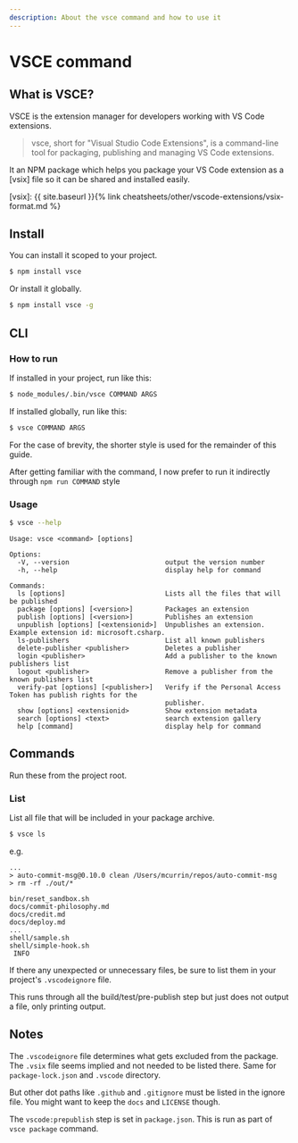 ```yaml
---
description: About the vsce command and how to use it
---
```

# VSCE command


## What is VSCE?

VSCE is the extension manager for developers working with VS Code extensions.

> vsce, short for "Visual Studio Code Extensions", is a command-line tool for packaging, publishing and managing VS Code extensions.

It an NPM package which helps you package your VS Code extension as a [vsix] file so it can be shared and installed easily.

[vsix]: {{ site.baseurl }}{% link cheatsheets/other/vscode-extensions/vsix-format.md %}


## Install

You can install it scoped to your project.

```sh
$ npm install vsce
```

Or install it globally.

```sh
$ npm install vsce -g
```


## CLI

### How to run

If installed in your project, run like this:

```sh
$ node_modules/.bin/vsce COMMAND ARGS
```

If installed globally, run like this:

```sh
$ vsce COMMAND ARGS
```

For the case of brevity, the shorter style is used for the remainder of this guide.

After getting familiar with the command, I now prefer to run it indirectly through `npm run COMMAND` style


### Usage

```sh
$ vsce --help
```
```
Usage: vsce <command> [options]

Options:
  -V, --version                        output the version number
  -h, --help                           display help for command

Commands:
  ls [options]                         Lists all the files that will be published
  package [options] [<version>]        Packages an extension
  publish [options] [<version>]        Publishes an extension
  unpublish [options] [<extensionid>]  Unpublishes an extension. Example extension id: microsoft.csharp.
  ls-publishers                        List all known publishers
  delete-publisher <publisher>         Deletes a publisher
  login <publisher>                    Add a publisher to the known publishers list
  logout <publisher>                   Remove a publisher from the known publishers list
  verify-pat [options] [<publisher>]   Verify if the Personal Access Token has publish rights for the
                                       publisher.
  show [options] <extensionid>         Show extension metadata
  search [options] <text>              search extension gallery
  help [command]                       display help for command
```


## Commands

Run these from the project root.

### List

List all file that will be included in your package archive.

```sh
$ vsce ls
```
e.g.

```
...
> auto-commit-msg@0.10.0 clean /Users/mcurrin/repos/auto-commit-msg
> rm -rf ./out/*

bin/reset_sandbox.sh
docs/commit-philosophy.md
docs/credit.md
docs/deploy.md
...
shell/sample.sh
shell/simple-hook.sh
 INFO
```

If there any unexpected or unnecessary files, be sure to list them in your project's `.vscodeignore` file.

This runs through all the build/test/pre-publish step but just does not output a file, only printing output.


## Notes

The `.vscodeignore` file determines what gets excluded from the package. The `.vsix` file seems implied and not needed to be listed there. Same for `package-lock.json` and `.vscode` directory.

But other dot paths like `.github` and `.gitignore` must be listed in the ignore file. You might want to keep the `docs` and `LICENSE` though.

The `vscode:prepublish` step is set in `package.json`. This is run as part of `vsce package` command.
